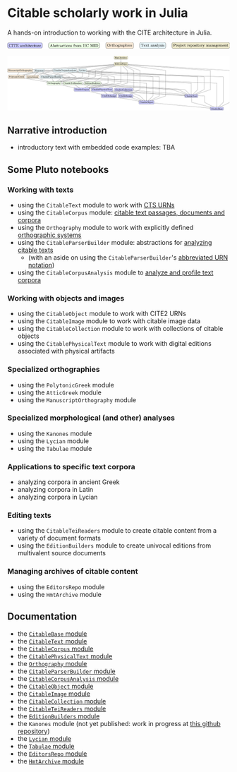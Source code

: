 # Citable scholarly work in Julia

A hands-on introduction to working with the CITE architecture in Julia.


![Color key](./colorkey.png)

![Modules graph](./modules-tikz.png)

## Narrative introduction

- introductory text with embedded code examples: TBA

## Some Pluto notebooks

### Working with texts

- using the `CitableText` module to work with [CTS URNs](./cts-urns.html)
- using the `CitableCorpus` module: [citable text passages, documents and corpora](./texts.html)
- using the `Orthography` module to work with explicitly defined [orthographic systems](./ortho.html)
- using the `CitableParserBuilder` module: abstractions for [analyzing citable texts](./textparsing.html)
    - (with an aside on using the `CitableParserBuilder`'s [abbreviated URN notation](./abbrurns.html))
- using the `CitableCorpusAnalysis` module to [analyze and profile text corpora](./analysis.html)




### Working with objects and images

- using the `CitableObject` module to work with CITE2 URNs
- using the `CitableImage` module to work with citable image data
- using the `CitableCollection` module to work with collections of citable objects
- using the `CitablePhysicalText` module to work with digital editions associated with physical artifacts


### Specialized orthographies

- using the `PolytonicGreek` module
- using the `AtticGreek` module
- using the `ManuscriptOrthography` module

### Specialized morphological (and other) analyses

- using the `Kanones` module
- using the `Lycian` module
- using the `Tabulae` module


### Applications to specific text corpora

- analyzing corpora in ancient Greek
- analyzing corpora in Latin
- analyzing corpora in Lycian


### Editing texts

- using the `CitableTeiReaders` module to create citable content from a variety of document formats
- using the `EditionBuilders` module to create univocal editions from multivalent source documents


### Managing archives of citable content

- using the `EditorsRepo` module
- using the `HmtArchive` module

## Documentation

- the [`CitableBase` module](https://cite-architecture.github.io/CitableBase.jl/stable/)
- the [`CitableText` module](https://cite-architecture.github.io/CitableText.jl/stable/)
- the [`CitableCorpus` module](https://cite-architecture.github.io/CitableCorpus.jl/stable/)
- the [`CitablePhysicalText` module](https://cite-architecture.github.io/CitablePhysicalText.jl/stable/)
- the [`Orthography` module](https://hcmid.github.io/Orthography.jl/stable/)
- the [`CitableParserBuilder` module](https://neelsmith.github.io/CitableParserBuilder.jl/stable/)
- the [`CitableCorpusAnalysis` module](https://neelsmith.github.io/CitableCorpusAnalysis.jl/stable/)
- the [`CitableObject` module](https://cite-architecture.github.io/CitableObject.jl/stable/)
- the [`CitableImage` module](https://cite-architecture.github.io/CitableImage.jl/stable/)
- the [`CitableCollection` module](https://cite-architecture.github.io/CitableCollection.jl/stable/)
- the [`CitableTeiReaders` module](https://hcmid.github.io/CitableTeiReaders.jl/stable/)
- the [`EditionBuilders` module](https://hcmid.github.io/EditionBuilders.jl/stable/)
- the `Kanones` module (not yet published: work in progress at [this github repository](https://github.com/neelsmith/Kanones.jl))
- the [`Lycian` module](https://neelsmith.github.io/Lycian.jl/stable/)
- the [`Tabulae` module](https://neelsmith.github.io/Tabulae.jl/stable/)
- the [`EditorsRepo` module](https://hcmid.github.io/EditorsRepo.jl/stable/)
- the [`HmtArchive` module](https://homermultitext.github.io/HmtArchive.jl/stable/)